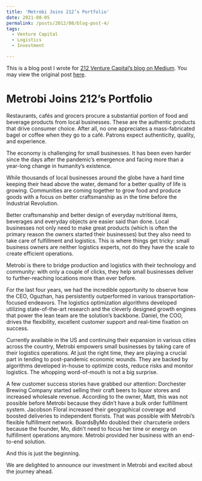 ```yaml
---
title: 'Metrobi Joins 212’s Portfolio'
date: 2021-08-05
permalink: /posts/2012/08/blog-post-4/
tags:
  - Venture Capital
  - Logistics
  - Investment

---
```


This is a blog post I wrote for [212 Venture Capital’s blog on Medium](https://medium.com/212vc). You may view the original post [here](https://medium.com/212vc/metrobi-joins-212s-portfolio-a5da247c96d0).

Metrobi Joins 212’s Portfolio
======

Restaurants, cafés and grocers procure a substantial portion of food and beverage products from local businesses. These are the authentic products that drive consumer choice. After all, no one appreciates a mass-fabricated bagel or coffee when they go to a café. Patrons expect authenticity, quality, and experience.

The economy is challenging for small businesses. It has been even harder since the days after the pandemic’s emergence and facing more than a year-long change in humanity’s existence.

While thousands of local businesses around the globe have a hard time keeping their head above the water, demand for a better quality of life is growing. Communities are coming together to grow food and produce goods with a focus on better craftsmanship as in the time before the Industrial Revolution.

Better craftsmanship and better design of everyday nutritional items, beverages and everyday objects are easier said than done. Local businesses not only need to make great products (which is often the primary reason the owners started their businesses) but they also need to take care of fulfillment and logistics. This is where things get tricky: small business owners are neither logistics experts, not do they have the scale to create efficient operations.

Metrobi is there to bridge production and logistics with their technology and community: with only a couple of clicks, they help small businesses deliver to further-reaching locations more than ever before.

For the last four years, we had the incredible opportunity to observe how the CEO, Oguzhan, has persistently outperformed in various transportation-focused endeavors. The logistics optimization algorithms developed utilizing state-of-the-art research and the cleverly designed growth engines that power the lean team are the solution’s backbone. Daniel, the COO, drives the flexibility, excellent customer support and real-time fixation on success.

Currently available in the US and continuing their expansion in various cities across the country, Metrobi empowers small businesses by taking care of their logistics operations. At just the right time, they are playing a crucial part in tending to post-pandemic economic wounds. They are backed by algorithms developed in-house to optimize costs, reduce risks and monitor logistics. The whopping word-of-mouth is not a big surprise.

A few customer success stories have grabbed our attention: Dorchester Brewing Company started selling their craft beers to liquor stores and increased wholesale revenue. According to the owner, Matt, this was not possible before Metrobi because they didn’t have a bulk order fulfillment system. Jacobson Floral increased their geographical coverage and boosted deliveries to independent florists. That was possible with Metrobi’s flexible fulfillment network. BoardsByMo doubled their charcuterie orders because the founder, Mo, didn’t need to focus her time or energy on fulfillment operations anymore. Metrobi provided her business with an end-to-end solution.

And this is just the beginning.

We are delighted to announce our investment in Metrobi and excited about the journey ahead.
